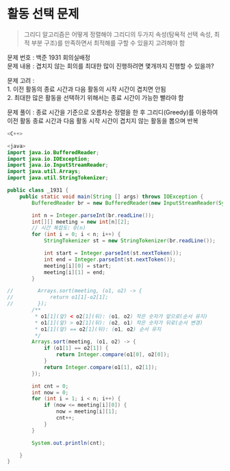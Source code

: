 # 활동 선택 문제
> 그리디 알고리즘은 어떻게 정렬해야 그리디의 두가지 속성(탐욕적 선택 속성, 최적 부분 구조)를 만족하면서 최적해를 구할 수 있을지 고려해야 함

문제 번호 : 백준 1931 회의실배정  
문제 내용 : 겹치지 않는 회의를 최대한 많이 진행하려면 몇개까지 진행할 수 있을까?

문제 고려 :  
    1. 이전 활동의 종료 시간과 다음 활동의 시작 시간이 겹치면 안됨  
    2. 최대한 많은 활동을 선택하기 위해서는 종료 시간이 가능한 빨라야 함

문제 풀이 : 종료 시간을 기준으로 오름차순 정렬을 한 후 그리디(Greedy)를 이용하여 이전 활동 종료 시간과 다음 활동 시작 시간이 겹치지 않는 활동을 뽑으며 반복

```C++
<C++>
```

```java
<java>
import java.io.BufferedReader;
import java.io.IOException;
import java.io.InputStreamReader;
import java.util.Arrays;
import java.util.StringTokenizer;

public class _1931 {
    public static void main(String [] args) throws IOException {
        BufferedReader br = new BufferedReader(new InputStreamReader(System.in));

        int n = Integer.parseInt(br.readLine());
        int[][] meeting = new int[n][2];
        // 시간 복잡도: O(n)
        for (int i = 0; i < n; i++) {
            StringTokenizer st = new StringTokenizer(br.readLine());

            int start = Integer.parseInt(st.nextToken());
            int end = Integer.parseInt(st.nextToken());
            meeting[i][0] = start;
            meeting[i][1] = end;
        }

//        Arrays.sort(meeting, (o1, o2) -> {
//            return o1[1]-o2[1];
//        });
        /**
         * o1[1](앞) < o2[1](뒤): (o1, o2) 작은 숫자가 앞으로(순서 유지)
         * o1[1](앞) > o2[1](뒤): (o2, o1) 작은 숫자가 뒤로(순서 변경)
         * o1[1](앞) == o2[1](뒤): (o1, o2) 순서 유지
         */
        Arrays.sort(meeting, (o1, o2) -> {
            if (o1[1] == o2[1]) {
                return Integer.compare(o1[0], o2[0]);
            }
            return Integer.compare(o1[1], o2[1]);
        });

        int cnt = 0;
        int now = 0;
        for (int i = 1; i < n; i++) {
            if (now <= meeting[i][0]) {
                now = meeting[i][1];
                cnt++;
            }
        }

        System.out.println(cnt);

    }
}
```

